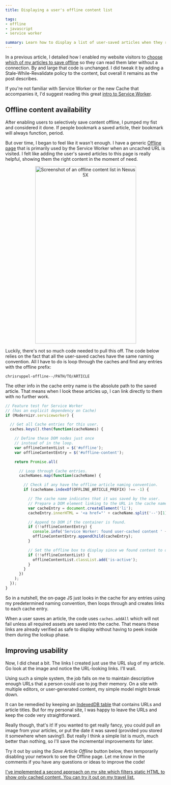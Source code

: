 ```yaml
---
title: Displaying a user's offline content list

tags:
- offline
- javascript
- service worker

summary: Learn how to display a list of user-saved articles when they return to your website while offline.
---
```


In a previous article, I detailed how I enabled my website visitors to [choose which of my articles to save offline](/blog/service-worker-offline-content/) so they can read them later without a connection. By and large that code is unchanged. I did tweak it by adding a Stale-While-Revalidate policy to the content, but overall it remains as the post describes.

If you're not familiar with Service Worker or the new Cache that accompanies it, I'd suggest reading this great [intro to Service Worker](https://www.smashingmagazine.com/2016/02/making-a-service-worker/).

## Offline content availability

After enabling users to selectively save content offline, I pumped my fist and considered it done. If people bookmark a saved article, their bookmark will always function, period.

But over time, I began to feel like it wasn't enough. I have a generic [Offline page](/offline/) that is primarily used by the Service Worker when an uncached URL is visited. I felt like adding the user's saved articles to this page is really helpful, showing them the right content in the moment of need.

<!-- lol, this still works -->
<center><img width="317" height="558" src="{{ site.img-host }}/img/blog/service-worker-offline-content-list-1.png" alt="Screenshot of an offline content list in Nexus 5X"/></center>

Luckily, there's not so much code needed to pull this off. The code below relies on the fact that all the user-saved caches have the same naming convention. All I have to do is loop through the caches and find any entries with the offline prefix:

```
chrisruppel-offline--/PATH/TO/ARTICLE
```

The other info in the cache entry name is the absolute path to the saved article. That means when I look these articles up, I can link directly to them with no further work.

```js
// Feature test for Service Worker
// (has an explicit dependency on Cache)
if (Modernizr.serviceworker) {

  // Get all Cache entries for this user.
  caches.keys().then(function(cacheNames) {

    // Define these DOM nodes just once
    // instead of in the loop.
    var offlineContentList = $('#offline');
    var offlineContentEntry = $('#offline-content');

    return Promise.all(

      // Loop through Cache entries.
      cacheNames.map(function(cacheName) {

        // Check if any have the offline article naming convention.
        if (cacheName.indexOf(OFFLINE_ARTICLE_PREFIX) !== -1) {

          // The cache name indicates that it was saved by the user.
          // Prepare a DOM element linking to the URL in the cache name.
          var cacheEntry = document.createElement('li');
          cacheEntry.innerHTML = '<a href="' + cacheName.split('--')[1] + '">' + cacheName.split('/')[2] + '</a>';

          // Append to DOM if the container is found.
          if (!!offlineContentEntry) {
            console.info('Service Worker: found user-cached content ' + cacheName);
            offlineContentEntry.appendChild(cacheEntry);
          }

          // Set the offline box to display since we found content to display.
          if (!!offlineContentList) {
            offlineContentList.classList.add('is-active');
          }
        }
      })
    );
  });
}
```

So in a nutshell, the on-page JS just looks in the cache for any entries using my predetermined naming convention, then loops through and creates links to each cache entry.

When a user saves an article, the code uses `caches.addAll` which will not fail unless all required assets are saved into the cache. That means these links are already verified as safe to display without having to peek inside them during the lookup phase.

## Improving usability

Now, I did cheat a bit. The links I created just use the URL slug of my article. Go look at the image and notice the URL-looking links. I'll wait.

Using such a simple system, the job falls on me to maintain descriptive enough URLs that a person could use to jog their memory. On a site with multiple editors, or user-generated content, my simple model might break down.

It can be remedied by keeping an [IndexedDB table](https://developer.mozilla.org/en-US/docs/Web/API/IDBDatabase) that contains URLs and article titles. But for my personal site, I was happy to leave the URLs and keep the code very straightforward.

Really though, that's it! If you wanted to get really fancy, you could pull an image from your articles, or put the date it was saved (provided you stored it somewhere when saving!). But really I think a simple list is much, much better than nothing, so I'll save the incremental improvements for later.

Try it out by using the *Save Article Offline* button below, then temporarily disabling your network to see the Offline page. Let me know in the comments if you have any questions or ideas to improve the code!

<p><ins class="update" datetime="2017-11-13">I've implemented a second approach on my site which <a href="/blog/service-worker-offline-content-list-filter/">filters static HTML to show only cached content</a>. You can try it out on my <a href="/travel/list/">travel list</a>.</ins></p>
